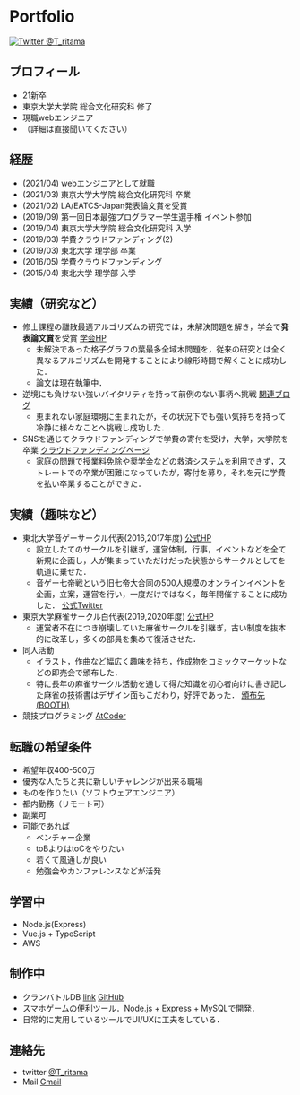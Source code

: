 # Portfolio

[![Twitter @T_ritama](https://img.shields.io/badge/Twitter-%40T__ritama-blue.svg?style=flat-square&logo=twitter)](https://twitter.com/T_ritama)

## プロフィール

- 21新卒
- 東京大学大学院 総合文化研究科 修了
- 現職webエンジニア
- （詳細は直接聞いてください）

## 経歴

- (2021/04) webエンジニアとして就職
- (2021/03) 東京大学大学院 総合文化研究科 卒業
- (2021/02) LA/EATCS-Japan発表論文賞を受賞
- (2019/09) 第一回日本最強プログラマー学生選手権 イベント参加
- (2019/04) 東京大学大学院 総合文化研究科 入学
- (2019/03) 学費クラウドファンディング(2)
- (2019/03) 東北大学 理学部 卒業
- (2016/05) 学費クラウドファンディング
- (2015/04) 東北大学 理学部 入学

## 実績（研究など）

- 修士課程の離散最適アルゴリズムの研究では，未解決問題を解き，学会で**発表論文賞**を受賞
[学会HP](http://www-ppl.ist.osaka-u.ac.jp/la2020/winter.php) 
  - 未解決であった格子グラフの葉最多全域木問題を，従来の研究とは全く異なるアルゴリズムを開発することにより線形時間で解くことに成功した．
  - 論文は現在執筆中．
- 逆境にも負けない強いバイタリティを持って前例のない事柄へ挑戦 
[関連ブログ](http://t-ritama.hatenablog.com/entry/2016/05/12/215446)
  - 恵まれない家庭環境に生まれたが，その状況下でも強い気持ちを持って冷静に様々なことへ挑戦し成功した．
- SNSを通じてクラウドファンディングで学費の寄付を受け，大学，大学院を卒業
[クラウドファンディングページ](https://polca.jp/projects/cmkAn82kqbB)
  - 家庭の問題で授業料免除や奨学金などの救済システムを利用できず，ストレートでの卒業が困難になっていたが，寄付を募り，それを元に学費を払い卒業することができた．

## 実績（趣味など）

- 東北大学音ゲーサークル代表(2016,2017年度)
[公式HP](https://tohokuotoge.wixsite.com/tonevo)
  - 設立したてのサークルを引継ぎ，運営体制，行事，イベントなどを全て新規に企画し，人が集まっていただけだった状態からサークルとしてを軌道に乗せた．
  - 音ゲー七帝戦という旧七帝大合同の500人規模のオンラインイベントを企画，立案，運営を行い，一度だけではなく，毎年開催することに成功した．
  [公式Twitter](https://twitter.com/7univ_otoge)
- 東京大学麻雀サークル白代表(2019,2020年度)
[公式HP](http://utmj-haku.main.jp/web/)
  - 運営者不在につき崩壊していた麻雀サークルを引継ぎ，古い制度を抜本的に改革し，多くの部員を集めて復活させた．
- 同人活動
  - イラスト，作曲など幅広く趣味を持ち，作成物をコミックマーケットなどの即売会で頒布した．
  - 特に長年の麻雀サークル活動を通して得た知識を初心者向けに書き記した麻雀の技術書はデザイン面もこだわり，好評であった．
  [頒布先(BOOTH)](https://tritama.booth.pm/items/1657619)
- 競技プログラミング
[AtCoder](https://atcoder.jp/users/Tritama)

## 転職の希望条件

- 希望年収400-500万
- 優秀な人たちと共に新しいチャレンジが出来る職場
- ものを作りたい（ソフトウェアエンジニア）
- 都内勤務（リモート可）
- 副業可
- 可能であれば
  - ベンチャー企業
  - toBよりはtoCをやりたい
  - 若くて風通しが良い
  - 勉強会やカンファレンスなどが活発

## 学習中

- Node.js(Express)
- Vue.js + TypeScript
- AWS

## 制作中

- クランバトルDB 
[link](http://priconne-db.net/)
[GitHub](https://github.com/Tritama/priconnedb)
- スマホゲームの便利ツール．Node.js + Express + MySQLで開発．
- 日常的に実用しているツールでUI/UXに工夫をしている．

## 連絡先

- twitter [@T_ritama](https://twitter.com/T_ritama)
- Mail [Gmail](masahisa.goto279@gmail.com)